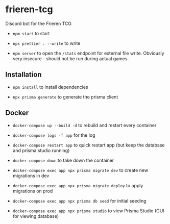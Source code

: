 # frieren-tcg

Discord bot for the Frieren TCG

- `npm start` to start

- `npx prettier . --write` to write

- `npm server` to open the `/stats` endpoint for external file write. Obviously very insecure - should not be run during actual games.

## Installation

- `npm install` to install dependencies

- `npx prisma generate` to generate the prisma client

## Docker

- `docker-compose up --build -d` to rebuild and restart every container

- `docker-compose logs -f app` for the log

- `docker-compose restart app` to quick restart app (but keep the database and prisma studio running)

- `docker-compose down` to take down the container

- `docker-compose exec app npx prisma migrate dev` to create new migrations in dev

- `docker-compose exec app npx prisma migrate deploy` to apply migrations on prod

- `docker-compose exec app npx prisma db seed` for initial seeding

- `docker-compose exec app npx prisma studio` to view Prisma Studio (GUI for viewing database)
